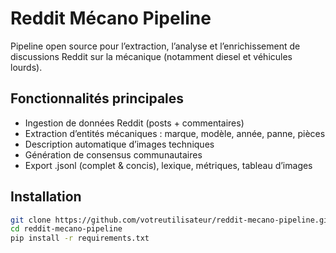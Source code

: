# Reddit Mécano Pipeline

Pipeline open source pour l’extraction, l’analyse et l’enrichissement de discussions Reddit sur la mécanique (notamment diesel et véhicules lourds).

## Fonctionnalités principales
- Ingestion de données Reddit (posts + commentaires)
- Extraction d’entités mécaniques : marque, modèle, année, panne, pièces
- Description automatique d’images techniques
- Génération de consensus communautaires
- Export .jsonl (complet & concis), lexique, métriques, tableau d’images

## Installation
```bash
git clone https://github.com/votreutilisateur/reddit-mecano-pipeline.git
cd reddit-mecano-pipeline
pip install -r requirements.txt